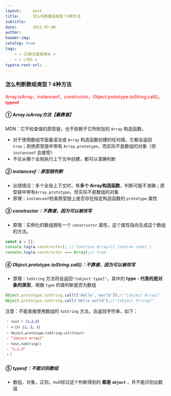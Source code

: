 ```yaml
---
layout:     post
title:      怎么判断数组类型？4种方法
subtitle:  
date:       2021-07-08
author:     
header-img: 
catalog: true
tags:
    - < JS原生基础相关 >
    - < LTN1 >
typora-root-url: ..
---
```


### 怎么判断数组类型？4种方法

<span style="color:red">Array.isArray，instanceof，constructor，Object.prototype.toString.call()，<del>typeof</del></span>

##### ① Array.isArray方法【最靠谱】

MDN：它不检查值的原型链，也不依赖于它所附加的 `Array` 构造函数。

- 对于使用数组字面量语法或 `Array` 构造函数创建的任何值，它都会返回 `true`；拒绝原型链中带有 `Array.prototype`，而实际不是数组的对象（但 `instanceof` 会接受）
- 不论从哪个全局执行上下文中创建，都可以准确判断

##### ② instanceof：原型链判断

- 出错情况：多个全局上下文时，有**多个 Array构造函数**，判断可能不准确；原型链中带有`Array.prototype`，但实际不是数组的对象
- 原理：`instanceof`检查原型链上是否存在指定构造函数的 `prototype` 属性

##### **③ constructor**：不靠谱，因为可以被改写

- 原理：实例化的数组拥有一个 `constructor` 属性，这个属性指向生成这个数组的方法。

```javascript
const a = [];
console.log(a.constructor); // function Array(){ [native code] }
console.log(a.constructor === Array);// true
```

##### ④ Object.prototype.toString.call()：不靠谱，因为可以被改写

- 原理：`toString` 方法将会返回`"[object type]"`，其中的 **type - 代表的是对象的类型**，根据 `type` 的值判断是否为数组

```js
Object.prototype.toString.call(['Hello','world']);//"[object Array]"
Object.prototype.toString.call('Hello world');//"[object String]"
```

注意：不能直接使用数组的 `toString` 方法，会返回字符串，如下：

<img src="/../img/assets_2019/image-20210708083051718.png" alt="image-20210708083051718" style="zoom:40%;" />

##### ⑤ typeof：不能识别数组

- 数组，对象，正则，null经过这个判断得到的 **都是 `object`** ，并不能识别出数组








